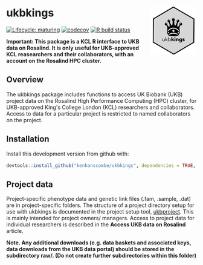 ukbkings <img src='man/figures/logo.png' align="right" alt = "" width="123.5" />
===

<!-- badges: start -->
[![Lifecycle: maturing](https://img.shields.io/badge/lifecycle-maturing-blue.svg)](https://www.tidyverse.org/lifecycle/#maturing)
[![codecov](https://codecov.io/gh/kenhanscombe/ukbkings/branch/master/graph/badge.svg?token=90dtoi0RvG)](https://codecov.io/gh/kenhanscombe/ukbkings)
[![R build status](https://github.com/kenhanscombe/ukbkings/workflows/R-CMD-check/badge.svg)](https://github.com/kenhanscombe/ukbkings/actions)
<!-- badges: end -->

**Important: This package is a KCL R interface to UKB data on Rosalind.
It is only useful for UKB-approved KCL reasearchers and their
collaborators, with an account on the Rosalind HPC cluster.**

## Overview

The ukbkings package includes functions to access UK Biobank (UKB)
project data on the Rosalind High Performance Computing (HPC) cluster,
for UKB-approved King's College London (KCL) researchers and
collaborators. Access to data for a particular project is restricted to
named collaborators on the project.

## Installation

Install this development version from github with:

``` r
devtools::install_github("kenhanscombe/ukbkings", dependencies = TRUE, force = TRUE)
```

## Project data

Project-specific phenotype data and genetic link files (.fam, .sample,
.dat) are in project-specific folders. The structure of a
project directory setup for use with ukbkings is documented in the
project setup tool,
[ukbproject](https://github.com/kenhanscombe/ukbproject). This is
mainly intended for project owners/ managers. Access to project data
for individual researchers is described in the **Access UKB data on
Rosalind** article.

**Note. Any additional downloads (e.g. data baskets and associated
keys, data downloads from the UKB data portal) should be stored in the
subdirectory raw/. (Do not create further subdirectories within this
folder)**
